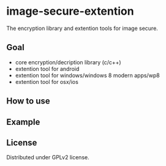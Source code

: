 image-secure-extention
======================

The encryption library and extention tools for image secure.

Goal
--------
* core encryption/decription library (c/c++)
* extention tool for android
* extention tool for windows/windows 8 modern apps/wp8
* extention tool for osx/ios

How to use
----------


Example
-------


License
-------
Distributed under GPLv2 license.
